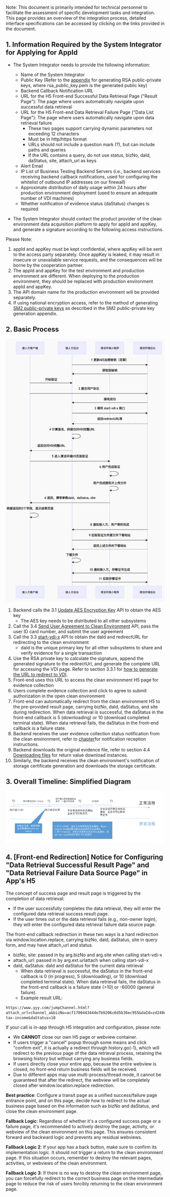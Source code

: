 Note: This document is primarily intended for technical personnel to facilitate the assessment of specific development tasks and integration. This page provides an overview of the integration process, detailed interface specifications can be accessed by clicking on the links provided in the document.

##  1. Information Required by the System Integrator for Applying for AppId
* The System Integrator needs to provide the following information:

  * Name of the System Integrator
  * Public Key (Refer to the [appendix](/en/access/appendix?id=_5-how-to-generate-rsa-public-and-private-keys) for generating RSA public-private keys, where rsa_public_key.pem is the generated public key)
  * Backend Callback Notification URL
  * URL for the H5 Front-end Successful Data Retrieval Page ("Result Page"): The page where users automatically navigate upon successful data retrieval
  * URL for the H5 Front-end Data Retrieval Failure Page ("Data List Page"): The page where users automatically navigate upon data retrieval failure
    * These two pages support carrying dynamic parameters not exceeding 12 characters
    * Must be in http/https format
    * URLs should not include a question mark (?), but can include paths and queries
    * If the URL contains a query, do not use status, bizNo, daId, daStatus, site, attach_url as keys
  * Alert Email
  * IP List of Business Testing Backend Servers (i.e., backend services receiving backend callback notifications, used for configuring the whitelist of outbound IP addresses on our firewall)
  * Approximate distribution of daily usage within 24 hours after production environment deployment (used to ensure an adequate number of VDI machines)
  * Whether notification of evidence status (daStatus) changes is required

* The System Integrator should contact the product provider of the clean environment data acquisition platform to apply for appId and appKey, and generate a signature according to the following access instructions.  

Please Note:   
1.	appId and appKey must be kept confidential, where appKey will be sent to the access party separately. Once appKey is leaked, it may result in insecure or unavailable service requests, and the consequences will be borne by the cooperation partner.
2.	The appId and appKey for the test environment and production environment are different. When deploying to the production environment, they should be replaced with production environment appId and appKey.
3.	The API domain name for the production environment will be provided separately.
4.	If using national encryption access, refer to the method of generating [SM2 public-private keys](https://shimo.im/docs/wV3VV8g0voTXj13y#anchor-init) as described in the SM2 public-private key generation appendix.

## 2. Basic Process

![image](./2-1.png)

1.	Backend calls the 3.1 [Update AES Encryption Key](/en/access/main?id=_31-update-aes-encryption-key-interface) API to obtain the AES key  
    * The AES key needs to be distributed to all other subsystems
2.	Call the 3.4 [Send User Agreement to Clean Environment](/en/access/main?id=_34-user-agreement-signing-interface) API, pass the user ID card number, and submit the user agreement
3.	Call the 3.3 [start-vdi-x](/en/access/main?id=_33-start-vdi-x-interface-for-accessway-h5sdk) API to obtain the daId and redirectURL for redirecting to the clean environment
    * daId is the unique primary key for all other subsystems to share and verify evidence for a single transaction
4.	Use the RSA private key to calculate the signature, append the generated signature to the redirectUrl, and generate the complete URL for accessing the VDI page. Refer to section 3.3.1 for [how to generate the URL to redirect to VDI](/en/access/main?id=_331-how-to-redirect-to-and-load-the-returned-url).
5.	Front-end uses this URL to access the clean environment H5 page for evidence collection
6.	Users complete evidence collection and click to agree to submit authorization in the open clean environment
7.	Front-end can automatically redirect from the clean environment H5 to the pre-provided result page, carrying bizNo, daId, daStatus, and site during redirection. When data retrieval is successful, the daStatus in the front-end callback is 5 (downloading) or 10 (download completed terminal state). When data retrieval fails, the daStatus in the front-end callback is a failure state.
8.	Backend receives the user evidence collection status notification from the clean environment, refer to [chapter](/en/access/main?id=_4-notification-v2-format-interface-description-for-system-integrators)for notification reception instructions.
9.	Backend downloads the original evidence file, refer to section 4.4 [Downloading files](/en/access/main?id=_44-downloading-files) for return value download instances.
10.	Similarly, the backend receives the clean environment's notification of storage certificate generation and downloads the storage certificate.


## 3. Overall Timeline: Simplified Diagram  

![image](./3-1.png)

## 4. [Front-end Redirection] Notice for Configuring "Data Retrieval Successful Result Page" and "Data Retrieval Failure Data Source Page" in App's H5

The concept of success page and result page is triggered by the completion of data retrieval:
* If the user successfully completes the data retrieval, they will enter the configured data retrieval success result page.
* If the user times out or the data retrieval fails (e.g., non-owner login), they will enter the configured data retrieval failure data source page.

The front-end callback redirection in these two ways is a hard redirection via window.location.replace, carrying bizNo, daId, daStatus, site in query form, and may have attach_url and status.
* bizNo, site: passed in by arg.bizNo and arg.site when calling start-vdi-x
* attach_url: passed in by arg.ext.urlattach when calling start-vdi-x
* daId, daStatus: daId and daStatus for the current data retrieval
  * When data retrieval is successful, the daStatus in the front-end callback is 0 (in progress), 5 (downloading), or 10 (download completed terminal state). When data retrieval fails, the daStatus in the front-end callback is a failure state (>10) or -60000 (general failure).
  *  Example result URL:   
```
https://www.yyy.com/jumpChannel.html?attach_url=channel_a&bizNo=acf1700443444e7b9206c6d5b36ec955&daId=zd240e1e1722158295759228928&site=app-tax-income&daStatus=10
```

If your call is in-app through H5 integration and configuration, please note:
- We **CANNOT** close our own H5 page or webview container.
- If users trigger a "cancel" popup through some means and click "confirm exit", it is actually a redirect through history.go(-1), which will redirect to the previous page of the data retrieval process, retaining the browsing history but without carrying any business fields.
- If users directly close your entire app, because the entire webview is closed, no front-end return business fields will be received.
-  Due to different apps may use multi-process/thread mode, it cannot be guaranteed that after the redirect, the webview will be completely closed after window.location.replace redirection.

**Best practice**:
Configure a transit page as a unified success/failure page entrance point, and on this page, decide how to redirect to the actual business page based on the information such as bizNo and daStatus, and close the clean environment page.

**Fallback Logic**:
Regardless of whether it's a configured success page or a failure page, it's recommended to actively destroy the page, activity, or webview of the clean environment on this page. This ensures consistent forward and backward logic and prevents any residual webviews.

**Fallback Logic 2**:
If your app has a back button, make sure to confirm its implementation logic. It should not trigger a return to the clean environment page. If this situation occurs, remember to destroy the relevant pages, activities, or webviews of the clean environment.

**Fallback Logic 3**:
If there is no way to destroy the clean environment page, you can forcefully redirect to the correct business page on the intermediate page to reduce the risk of users forcibly returning to the clean environment page.
